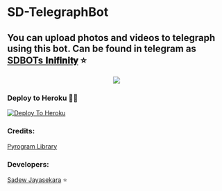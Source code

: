 # SD-TelegraphBot

## You can upload photos and videos to telegraph using this bot. Can be found in telegram as [SDBOTs 𝐈𝐧𝐢𝐟𝐢𝐧𝐢𝐭𝐲](https://t.me/SDBOTs_inifinity) ⭐️

<p align="center">
  <img src="https://telegra.ph/file/a1a4d074c5ad18e6486ae.jpg">
</p>

### Deploy to Heroku 🏃‍♂

[![Deploy To Heroku](https://www.herokucdn.com/deploy/button.svg)](https://heroku.com/deploy?template=https://github.com/sadew451/Telegrap-Bot.git)

### Credits:

[Pyrogram Library](https://github.com/pyrogram/pyrogram)

### Developers:

[Sadew Jayasekara](https://t.me/Darkridersslk) ⭐️
